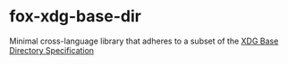# fox-xdg-base-dir

Minimal cross-language library that adheres to a subset of the [XDG Base Directory Specification](https://xdgbasedirectoryspecification.com)
